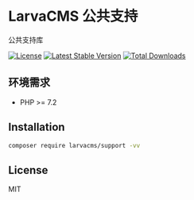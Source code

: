 # LarvaCMS 公共支持

公共支持库

[![License](https://poser.pugx.org/larvacms/support/license.svg)](https://packagist.org/packages/larvacms/support)
[![Latest Stable Version](https://poser.pugx.org/larvacms/support/v/stable.png)](https://packagist.org/packages/larvacms/support)
[![Total Downloads](https://poser.pugx.org/larvacms/support/downloads.png)](https://packagist.org/packages/larvacms/support)

## 环境需求

- PHP >= 7.2

## Installation

```bash
composer require larvacms/support -vv
```

## License

MIT
